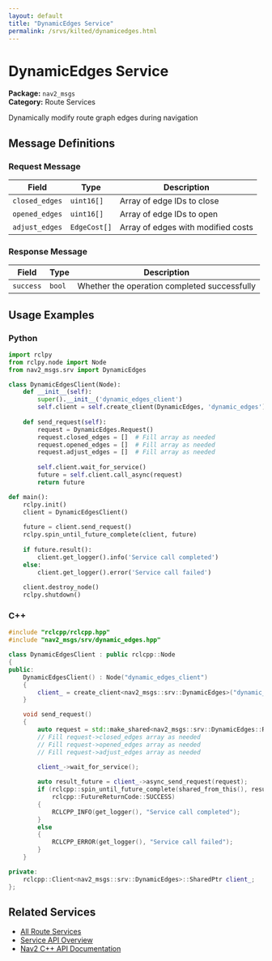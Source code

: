 ```yaml
---
layout: default
title: "DynamicEdges Service"
permalink: /srvs/kilted/dynamicedges.html
---
```


# DynamicEdges Service

**Package:** `nav2_msgs`  
**Category:** Route Services

Dynamically modify route graph edges during navigation

## Message Definitions

### Request Message

| Field | Type | Description |
|-------|------|-------------|
| `closed_edges` | `uint16[]` | Array of edge IDs to close |
| `opened_edges` | `uint16[]` | Array of edge IDs to open |
| `adjust_edges` | `EdgeCost[]` | Array of edges with modified costs |


### Response Message

| Field | Type | Description |
|-------|------|-------------|
| `success` | `bool` | Whether the operation completed successfully |



## Usage Examples

### Python

```python
import rclpy
from rclpy.node import Node
from nav2_msgs.srv import DynamicEdges

class DynamicEdgesClient(Node):
    def __init__(self):
        super().__init__('dynamic_edges_client')
        self.client = self.create_client(DynamicEdges, 'dynamic_edges')
        
    def send_request(self):
        request = DynamicEdges.Request()
        request.closed_edges = []  # Fill array as needed
        request.opened_edges = []  # Fill array as needed
        request.adjust_edges = []  # Fill array as needed
        
        self.client.wait_for_service()
        future = self.client.call_async(request)
        return future

def main():
    rclpy.init()
    client = DynamicEdgesClient()
    
    future = client.send_request()
    rclpy.spin_until_future_complete(client, future)
    
    if future.result():
        client.get_logger().info('Service call completed')
    else:
        client.get_logger().error('Service call failed')
        
    client.destroy_node()
    rclpy.shutdown()
```

### C++

```cpp
#include "rclcpp/rclcpp.hpp"
#include "nav2_msgs/srv/dynamic_edges.hpp"

class DynamicEdgesClient : public rclcpp::Node
{
public:
    DynamicEdgesClient() : Node("dynamic_edges_client")
    {
        client_ = create_client<nav2_msgs::srv::DynamicEdges>("dynamic_edges");
    }

    void send_request()
    {
        auto request = std::make_shared<nav2_msgs::srv::DynamicEdges::Request>();
        // Fill request->closed_edges array as needed
        // Fill request->opened_edges array as needed
        // Fill request->adjust_edges array as needed

        client_->wait_for_service();
        
        auto result_future = client_->async_send_request(request);
        if (rclcpp::spin_until_future_complete(shared_from_this(), result_future) ==
            rclcpp::FutureReturnCode::SUCCESS)
        {
            RCLCPP_INFO(get_logger(), "Service call completed");
        }
        else
        {
            RCLCPP_ERROR(get_logger(), "Service call failed");
        }
    }

private:
    rclcpp::Client<nav2_msgs::srv::DynamicEdges>::SharedPtr client_;
};
```

## Related Services

- [All Route Services](/kilted/srvs/index.html#route-services)
- [Service API Overview](/kilted/srvs/index.html)
- [Nav2 C++ API Documentation](/kilted/html/index.html)
